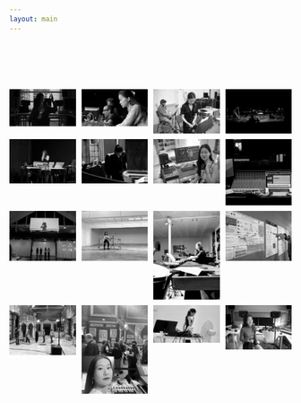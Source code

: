 ```yaml
---
layout: main
---
```


<div style="margin-top: 100px;"></div>

<div style="display: grid; grid-template-columns: repeat(4, 1fr); gap: 10px;">

  <img src="https://raw.githubusercontent.com/kbys88/kbys88.github.io/main/images/web1.jpg" width="100%">
  <img src="https://raw.githubusercontent.com/kbys88/kbys88.github.io/main/images/web2.jpg" width="100%">
  <img src="https://raw.githubusercontent.com/kbys88/kbys88.github.io/main/images/web3.jpg" width="100%">
  <img src="https://raw.githubusercontent.com/kbys88/kbys88.github.io/main/images/web4.jpg" width="100%">

  <img src="https://raw.githubusercontent.com/kbys88/kbys88.github.io/main/images/web5.jpg" width="100%">
  <img src="https://raw.githubusercontent.com/kbys88/kbys88.github.io/main/images/web6.jpg" width="100%">
  <img src="https://raw.githubusercontent.com/kbys88/kbys88.github.io/main/images/web7.jpg" width="100%">
  <img src="https://raw.githubusercontent.com/kbys88/kbys88.github.io/main/images/web8.jpg" width="100%">

  <img src="https://raw.githubusercontent.com/kbys88/kbys88.github.io/main/images/web9.jpg" width="100%">
  <img src="https://raw.githubusercontent.com/kbys88/kbys88.github.io/main/images/web10.jpg" width="100%">
  <img src="https://raw.githubusercontent.com/kbys88/kbys88.github.io/main/images/web11.jpg" width="100%">
  <img src="https://raw.githubusercontent.com/kbys88/kbys88.github.io/main/images/web12.jpg" width="100%">

  <img src="https://raw.githubusercontent.com/kbys88/kbys88.github.io/main/images/web13.jpg" width="100%">
  <img src="https://raw.githubusercontent.com/kbys88/kbys88.github.io/main/images/web14.jpg" width="100%">
  <img src="https://raw.githubusercontent.com/kbys88/kbys88.github.io/main/images/web15.jpg" width="100%">
  <img src="https://raw.githubusercontent.com/kbys88/kbys88.github.io/main/images/web16.jpg" width="100%">

</div>

